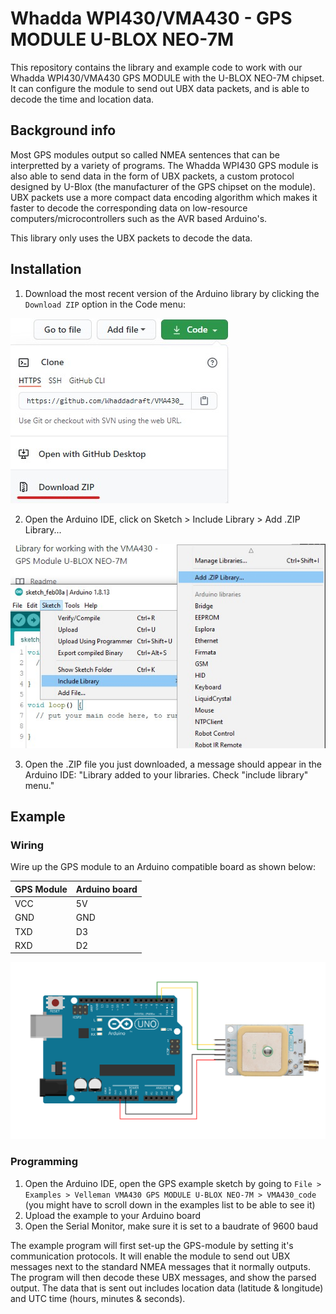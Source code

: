 # Whadda WPI430/VMA430 - GPS MODULE U-BLOX NEO-7M

This repository contains the library and example code to work with our Whadda WPI430/VMA430 GPS MODULE with the U-BLOX NEO-7M chipset. It can configure the module to send out UBX data packets, and is able to decode the time and location data.

## Background info

Most GPS modules output so called NMEA sentences that can be interpretted by a variety of programs. The Whadda WPI430 GPS module is also able to send data in the form of UBX packets, a custom protocol designed by U-Blox (the manufacturer of the GPS chipset on the module). 
UBX packets use a more compact data encoding algorithm which makes it faster to decode the corresponding data on low-resource computers/microcontrollers such as the AVR based Arduino's. 

This library only uses the UBX packets to decode the data.


## Installation

1. Download the most recent version of the Arduino library by clicking the ```Download ZIP``` option in the Code menu:

![](./images/download.jpg)

2. Open the Arduino IDE, click on Sketch > Include Library > Add .ZIP Library...

![](./images/add_library.jpg)

3. Open the .ZIP file you just downloaded, a message should appear in the Arduino IDE: "Library added to your libraries. Check "include library" menu."

## Example

### Wiring
Wire up the GPS module to an Arduino compatible board as shown below:

|GPS Module|Arduino board|
|----------|-------------|
|VCC|5V|
|GND|GND|
|TXD|D3|
|RXD|D2|

![](./images/wiring_diagram.png)

### Programming

1. Open the Arduino IDE, open the GPS example sketch by going to ```File > Examples > Velleman VMA430 GPS MODULE U-BLOX NEO-7M > VMA430_code``` (you might have to scroll down in the examples list to be able to see it)
2. Upload the example to your Arduino board
3. Open the Serial Monitor, make sure it is set to a baudrate of 9600 baud

The example program will first set-up the GPS-module by setting it's communication protocols. It will enable the module to send out UBX messages next to the standard NMEA messages that it normally outputs.
The program will then decode these UBX messages, and show the parsed output. The data that is sent out includes location data (latitude & longitude) and UTC time (hours, minutes & seconds).